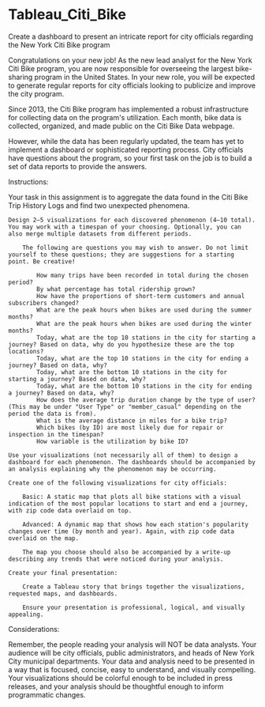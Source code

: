 # Tableau_Citi_Bike
Create a dashboard to present an intricate report for city officials regarding the New York Citi Bike program

Congratulations on your new job! As the new lead analyst for the New York Citi Bike program, you are now responsible for overseeing the largest bike-sharing program in the United States. In your new role, you will be expected to generate regular reports for city officials looking to publicize and improve the city program.

Since 2013, the Citi Bike program has implemented a robust infrastructure for collecting data on the program's utilization. Each month, bike data is collected, organized, and made public on the Citi Bike Data webpage.

However, while the data has been regularly updated, the team has yet to implement a dashboard or sophisticated reporting process. City officials have questions about the program, so your first task on the job is to build a set of data reports to provide the answers.

Instructions:

Your task in this assignment is to aggregate the data found in the Citi Bike Trip History Logs and find two unexpected phenomena.

    Design 2–5 visualizations for each discovered phenomenon (4–10 total). You may work with a timespan of your choosing. Optionally, you can also merge multiple datasets from different periods.

        The following are questions you may wish to answer. Do not limit yourself to these questions; they are suggestions for a starting point. Be creative!

            How many trips have been recorded in total during the chosen period?
            By what percentage has total ridership grown?
            How have the proportions of short-term customers and annual subscribers changed?
            What are the peak hours when bikes are used during the summer months?
            What are the peak hours when bikes are used during the winter months?
            Today, what are the top 10 stations in the city for starting a journey? Based on data, why do you hypothesize these are the top locations?
            Today, what are the top 10 stations in the city for ending a journey? Based on data, why?
            Today, what are the bottom 10 stations in the city for starting a journey? Based on data, why?
            Today, what are the bottom 10 stations in the city for ending a journey? Based on data, why?
            How does the average trip duration change by the type of user? (This may be under "User Type" or "member_casual" depending on the period the data is from).
            What is the average distance in miles for a bike trip?
            Which bikes (by ID) are most likely due for repair or inspection in the timespan?
            How variable is the utilization by bike ID?

    Use your visualizations (not necessarily all of them) to design a dashboard for each phenomenon. The dashboards should be accompanied by an analysis explaining why the phenomenon may be occurring.

    Create one of the following visualizations for city officials:

        Basic: A static map that plots all bike stations with a visual indication of the most popular locations to start and end a journey, with zip code data overlaid on top.

        Advanced: A dynamic map that shows how each station's popularity changes over time (by month and year). Again, with zip code data overlaid on the map.

        The map you choose should also be accompanied by a write-up describing any trends that were noticed during your analysis.

    Create your final presentation:

        Create a Tableau story that brings together the visualizations, requested maps, and dashboards.

        Ensure your presentation is professional, logical, and visually appealing.

Considerations:

Remember, the people reading your analysis will NOT be data analysts. Your audience will be city officials, public administrators, and heads of New York City municipal departments. Your data and analysis need to be presented in a way that is focused, concise, easy to understand, and visually compelling. Your visualizations should be colorful enough to be included in press releases, and your analysis should be thoughtful enough to inform programmatic changes.